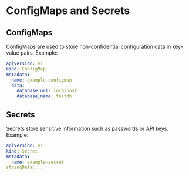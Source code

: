 # ConfigMaps and Secrets

## ConfigMaps

ConfigMaps are used to store non-confidential configuration data in key-value pairs. Example:

```yaml
apiVersion: v1
kind: ConfigMap
metadata:
  name: example-configmap
  data:
    database_url: localhost
    database_name: testdb
```

## Secrets

Secrets store sensitive information such as passwords or API keys. Example:

```yaml
apiVersion: v1
kind: Secret
metadata:
  name: example-secret
stringData:...
```
